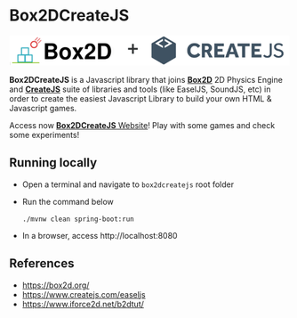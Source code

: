 # Box2DCreateJS

![box2dcreatejs](src/main/resources/public/images/homepage/box2dcreatejs.png)

**Box2DCreateJS** is a Javascript library that joins [**Box2D**](https://box2d.org) 2D Physics Engine and [**CreateJS**](https://createjs.com) suite of libraries and tools (like EaselJS, SoundJS, etc) in order to create the easiest Javascript Library to build your own HTML & Javascript games.

Access now [**Box2DCreateJS** Website](https://box2dcreatejs.appspot.com/)! Play with some games and check some experiments!

## Running locally

- Open a terminal and navigate to `box2dcreatejs` root folder

- Run the command below
  ```
  ./mvnw clean spring-boot:run 
  ```

- In a browser, access http://localhost:8080

## References

- https://box2d.org/
- https://www.createjs.com/easeljs
- https://www.iforce2d.net/b2dtut/